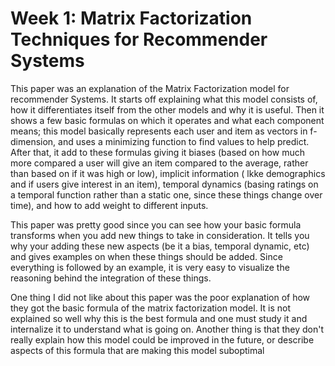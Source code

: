 # Week 1: Matrix Factorization Techniques for Recommender Systems

This paper was an explanation of the Matrix Factorization model for recommender Systems. It starts off explaining what this model consists of, how it differentiates itself from the other models and why it is useful. Then it shows a few basic formulas on which it operates and what each component means; this model basically represents each user and item as vectors in f-dimension, and uses a minimizing function to find values to help predict. After that, it add to these formulas giving it biases (based on how much more compared a user will give an item compared to the average, rather than based on if it was high or low), implicit information ( lkke demographics and if users give interest in an item), temporal dynamics (basing ratings on a temporal function rather than a static one, since these things change over time), and how to add weight to different inputs.

This paper was pretty good since you can see how your basic formula transforms when you add new things to take in consideration. It tells you why your adding these new aspects (be it a bias, temporal dynamic, etc) and gives examples on when these things should be added. Since everything is followed by an example, it is very easy to visualize the reasoning behind the integration of these things.

One thing I did not like about this paper was the poor explanation of how they got the basic formula of the matrix factorization model. It is not explained so well why this is the best formula and one must study it and internalize it to understand what is going on. Another thing is that they don't really explain how this model could be improved in the future, or describe aspects of this formula that are making this model suboptimal